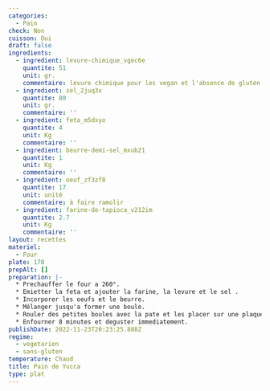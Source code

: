 ```yaml
---
categories:
  - Pain
check: Non
cuisson: Oui
draft: false
ingredients:
  - ingredient: levure-chimique_vgec6e
    quantite: 51
    unit: gr.
    commentaire: levure chimique pour les vegan et l'absence de gluten...
  - ingredient: sel_2juq3x
    quantite: 80
    unit: gr.
    commentaire: ''
  - ingredient: feta_m5dxyo
    quantite: 4
    unit: Kg
    commentaire: ''
  - ingredient: beurre-demi-sel_mxub21
    quantite: 1
    unit: Kg
    commentaire: ''
  - ingredient: oeuf_zf3zf8
    quantite: 17
    unit: unité
    commentaire: à faire ramolir
  - ingredient: farine-de-tapioca_v212im
    quantite: 2.7
    unit: Kg
    commentaire: ''
layout: recettes
materiel:
  - Four
plate: 170
prepAlt: []
preparation: |-
  * Prechauffer le four a 260°.
  * Emietter la feta et ajouter la farine, la levure et le sel .
  * Incorporer les oeufs et le beurre.
  * Mélanger jusqu'a former une boule.
  * Rouler des petites boules avec la pate et les placer sur une plaque recouvert de papier sulfu.
  * Enfourner 8 minutes et deguster immediatement.
publishDate: 2022-11-23T20:23:25.888Z
regime:
  - vegetarien
  - sans-gluten
temperature: Chaud
title: Pain de Yucca
type: plat
---
```

